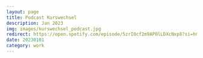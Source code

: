 ```yaml
---
layout: page
title: Podcast Kurswechsel
description: Jan 2023
img: images/kurswechsel_podcast.jpg
redirect: https://open.spotify.com/episode/5zrI0cf2m9AP0lLDXcNxp8?si=hC1OZbHQS_m2xYo0Z08ugw 
date: 20230101
category: work
---
```

